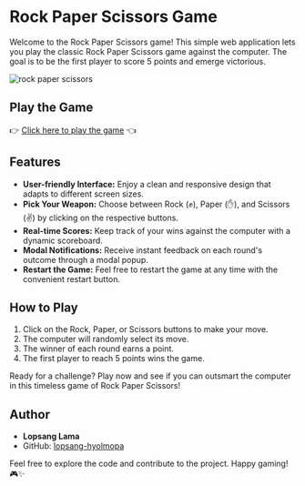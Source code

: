 # Rock Paper Scissors Game

Welcome to the Rock Paper Scissors game! This simple web application lets you play the classic Rock Paper Scissors game against the computer. The goal is to be the first player to score 5 points and emerge victorious.

![rock paper scissors](https://github.com/lopsang-hyolmopa/top-foundations-rock-paper-scissors/assets/129128918/acc76516-a1a2-49c2-bfb1-01c1d9f5393e)

## Play the Game

👉 [Click here to play the game](https://lopsang-hyolmopa.github.io/top-foundations-rock-paper-scissors/) 👈

## Features

- **User-friendly Interface:** Enjoy a clean and responsive design that adapts to different screen sizes.
- **Pick Your Weapon:** Choose between Rock (✊), Paper (✋), and Scissors (✌) by clicking on the respective buttons.
- **Real-time Scores:** Keep track of your wins against the computer with a dynamic scoreboard.
- **Modal Notifications:** Receive instant feedback on each round's outcome through a modal popup.
- **Restart the Game:** Feel free to restart the game at any time with the convenient restart button.

## How to Play

1. Click on the Rock, Paper, or Scissors buttons to make your move.
2. The computer will randomly select its move.
3. The winner of each round earns a point.
4. The first player to reach 5 points wins the game.

Ready for a challenge? Play now and see if you can outsmart the computer in this timeless game of Rock Paper Scissors!

## Author

- **Lopsang Lama**
- GitHub: [lopsang-hyolmopa](https://github.com/lopsang-hyolmopa)

Feel free to explore the code and contribute to the project. Happy gaming! 🎮✨
